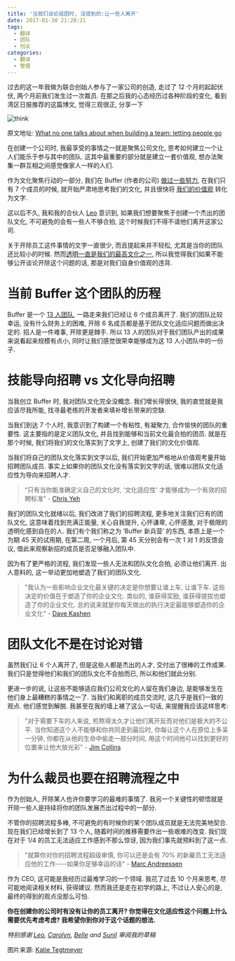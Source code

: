 ```yaml
---
title: '当我们谈论组团时, 没提到的:让一些人离开'
date: 2017-01-30 21:28:21
tags:
  - 翻译
  - 团队
  - 创业
categories:
  - 翻译
  - 管理
---
```


过去的这一年我做为联合创始人参与了一家公司的创造, 走过了 12 个月的起起伏伏, 两个月前我们发生过一次裁员. 在那之后我的心态经历过各种阶段的变化, 看到湾区日报推荐的这篇博文, 觉得三观很正, 分享一下

<!--more-->
![think](http://farm1.staticflickr.com/34/67865829_18e7655583_z.jpg)

原文地址: [What no one talks about when building a team: letting people go](http://joel.is/what-no-one-talks-about-when-building-a-team-letting/)

在创建一个公司时, 我最享受的事情之一就是聚焦公司文化, 思考如何建立一个让人们能乐于参与其中的团队. 这其中最重要的部分就是建立一套价值观, 想办法聚集一群互相之间感觉像家人一样的人们.

作为文化聚焦行动的一部分, 我们在 Buffer (作者的公司) [做过一些努力](http://joel.is/post/37639846554/the-evolution-of-culture-at-a-startup), 在我们只有 7 个成员的时候, 就开始严肃地思考我们的文化, 并且很快将 [我们的价值观](http://www.slideshare.net/bufferapp/buffer-culture-03) 转化为文字.

这以后不久, 我和我的合伙人 [Leo](http://twitter.com/leowid) 意识到, 如果我们想要聚焦于创建一个杰出的团队文化, 不可避免的会有一些人不够合拍, 这个时候我们不得不请他们离开这家公司. 

关于开除员工这件事情的文字一直很少, 而且提起来并不轻松, 尤其是当你的团队还比较小的时候. 然而[透明一直是我们的最高文化之一](http://www.inc.com/jeff-haden/inside-buffer-company-complete-transparency.html), 所以我觉得我们如果不能够公开谈论开除这个问题的话, 那是对我们自身价值观的违背.

# 当前 Buffer 这个团队的历程

Buffer 是一个 [13 人团队](http://joel.is/post/59525266381/the-joys-and-benefits-of-working-as-a-distributed-team), 一路走来我们已经让 6 个成员离开了. 我们的团队比较幸运, 没有什么财务上的困难, 开除 6 名成员都是基于团队文化适应问题而做出决定的. 招人是一件难事, 开除更是棘手. 所以 13 人的团队对于我们团队产出的成果来说看起来规模有点小, 同时让我们感觉很荣幸能够成为这 13 人小团队中的一份子.

# 技能导向招聘 vs 文化导向招聘

当我创立 Buffer 时, 我对团队文化完全没概念. 我们增长得很快, 我的直觉就是我应该尽我所能, 找寻最老练的开发者来填补增长带来的空缺.

当我们到达 7 个人时, 我意识到了构建一个有粘性, 有凝聚力, 合作愉快的团队的重要性. 这主要指的是定义团队文化, 并且找到能够和当前文化最合拍的团员. 就是在那个时候, 我们将我们的文化落实到了文字上, 创建了我们的文化价值观. 

当我们将自己的团队文化落实到文字以后, 我们开始更加严格地从价值观考量开始招聘团队成员. 事实上如果你的团队文化没有落实到文字的话, 很难以团队文化适应性为导向来招聘人才.


>“只有当你能准确定义自己的文化时, '文化适应性' 才能够成为一个有效的招聘标准” - [Chris Yeh](http://chrisyeh.blogspot.com/2013/09/cultural-fit-is-only-valid-hiring.html)

我们的团队文化就绪以后, 我们改进了我们的招聘流程, 更多地关注我们已有的团队文化, 这意味着找到充满正能量, 关心自我提升, 心怀谦卑, 心怀感激, 对于极限的透明化感到自在的人. 我们有个我们称之为 ‘Buffer 新兵营’ 的东西, 本质上是一个为期 45 天的试用期, 在第二周, 一个月后, 第 45 天分别会有一次 1 对 1 的反馈会议, 借此来观察新招的成员是否足够融入团队中.

因为有了更严格的流程, 我们发现一些人无法和团队文化合拍, 必须让他们离开. 出人意料的, 这一举动更加地塑造了我们的团队文化. 

>"我认为一些影响企业文化最关键的决定是你想要让谁上车, 让谁下车. 这些决定的价值在于塑造了你的企业文化. 类似的, 谁获得奖励, 谁获得提拔也塑造了你的企业文化. 总的说来就是你每天做出的执行决定最能够塑造你的企业文化" - [Dave Kashen](http://www.youtube.com/watch?v=Ln-B_fs9QMY)

# 团队文化不是在讨论对错

虽然我们让 6 个人离开了, 但是这些人都是杰出的人才, 交付出了很棒的工作成果. 我们只是觉得他们和我们的团队文化不合拍而已, 所以和他们就此分别.

更进一步的说, 让这些不能够适应我们公司文化的人留在我们身边, 是能够发生在他们身上最糟糕的事情之一了. 当我们和离职的成员交流时, 这几乎是我们一致的观点. 他们感觉到解脱. 我甚至在我的墙上裱了这么一句话, 来提醒我应该这样思考:

>"对于需要下车的人来说, 煎熬得太久才让他们离开反而对他们是极大的不公平. 当你知道这个人不能够和你共同走到最后时, 你每让这个人在原位上多呆一分钟, 你都在从他的生命中偷走一部分时间, 用这个时间他可以找到更好的位置来让他大放光彩" - [Jim Collins](http://www.amazon.com/dp/B0058DRUV6/ref=r_soa_w_d)

# 为什么裁员也要在招聘流程之中

作为创始人, 开除某人也许你要学习的最难的事情了. 我另一个关键性的顿悟就是开除一些人是持续将你的团队发展杰出过程中的一部分. 

不管你的招聘流程多棒, 不可避免的有时候你的某个团队成员就是无法完美地契合. 现在我们已经增长到了 13 个人, 随着时间的推移需要作出一些艰难的改变. 我们现在对于 1/4 的员工无法适应工作感到不那么惊讶, 因为我们事先就预料到了这一点.

>"就算你对你的招聘流程超级审慎, 你可以还是会有 70% 的新雇员工无法适应他的工作----如果你足够幸运的话" - [Marc Andreessen](http://pandawhale.com/post/17923/how-to-hire-the-best-people-youve-ever-worked-with-pmarca-archive)

作为 CEO, 这可能是我经历过最难学习的一个领域. 我花了过去 10 个月来思考, 尽可能地阅读相关材料, 获得建议. 然而我还是走在初学的路上, 不过让人安心的是, 最终的得到的观点没那么可怕.

**你在创建你的公司时有没有让你的员工离开? 你觉得在文化适应性这个问题上什么需要优先考虑考虑? 我希望你到你对于这个话题的想法.**

*特别感谢 [Leo](http://twitter.com/LeoWid), [Carolyn](http://twitter.com/CaroKopp), [Belle](http://twitter.com/BelleBethCooper) and [Sunil](http://twitter.com/sunils34) 审阅我的草稿*

图片来源: [Katie Tegtmeyer](http://www.flickr.com/photos/katietegtmeyer/67865829/in/photostream/)
